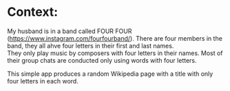 
# Context:
My husband is in a band called FOUR FOUR (https://www.instagram.com/fourfourband/).
There are four members in the band, they all ahve four letters in their first and last names. \
They only play music by composers with four letters in their names.
Most of their group chats are conducted only using words with four letters.

This simple app produces a random Wikipedia page with a title with only four letters in each word.
